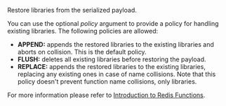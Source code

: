 Restore libraries from the serialized payload.

You can use the optional _policy_ argument to provide a policy for handling existing libraries.
The following policies are allowed:

* **APPEND:** appends the restored libraries to the existing libraries and aborts on collision. 
  This is the default policy.
* **FLUSH:** deletes all existing libraries before restoring the payload.
* **REPLACE:** appends the restored libraries to the existing libraries, replacing any existing ones in case of name collisions. Note that this policy doesn't prevent function name collisions, only libraries.

For more information please refer to [Introduction to Redis Functions](/topics/functions-intro).
